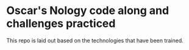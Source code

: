# Oscar's Nology code along and challenges practiced

This repo is laid out based on the technologies that have been trained.
